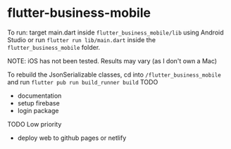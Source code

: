 # flutter-business-mobile

To run: target main.dart inside `flutter_business_mobile/lib` using Android Studio or run `flutter run lib/main.dart` inside the `flutter_business_mobile` folder.

NOTE: iOS has not been tested. Results may vary (as I don't own a Mac)

To rebuild the JsonSerializable classes, cd into `/flutter_business_mobile` and run `flutter pub run build_runner build`
TODO
* documentation
* setup firebase
* login package

TODO Low priority 
* deploy web to github pages or netlify
